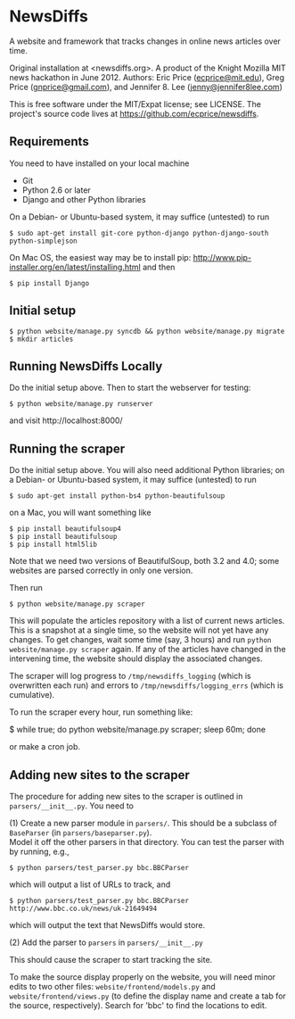 NewsDiffs
==========

A website and framework that tracks changes in online news articles over time.

Original installation at <newsdiffs.org>.
A product of the Knight Mozilla MIT news hackathon in June 2012.
Authors: Eric Price (ecprice@mit.edu), Greg Price (gnprice@gmail.com),
 and Jennifer 8. Lee (jenny@jennifer8lee.com)

This is free software under the MIT/Expat license; see LICENSE.
The project's source code lives at <https://github.com/ecprice/newsdiffs>.


Requirements
------------

You need to have installed on your local machine
* Git
* Python 2.6 or later
* Django and other Python libraries

On a Debian- or Ubuntu-based system, it may suffice (untested) to run
    
    $ sudo apt-get install git-core python-django python-django-south python-simplejson

On Mac OS, the easiest way may be to install pip:
  http://www.pip-installer.org/en/latest/installing.html
and then

    $ pip install Django


Initial setup
-------------

    $ python website/manage.py syncdb && python website/manage.py migrate
    $ mkdir articles


Running NewsDiffs Locally
-------------------------

Do the initial setup above.  Then to start the webserver for testing:

    $ python website/manage.py runserver

and visit http://localhost:8000/


Running the scraper
-------------------

Do the initial setup above.  You will also need additional Python
libraries; on a Debian- or Ubuntu-based system, it may suffice
(untested) to run

    $ sudo apt-get install python-bs4 python-beautifulsoup

on a Mac, you will want something like

    $ pip install beautifulsoup4
    $ pip install beautifulsoup
    $ pip install html5lib

Note that we need two versions of BeautifulSoup, both 3.2 and 4.0;
some websites are parsed correctly in only one version.

Then run

    $ python website/manage.py scraper

This will populate the articles repository with a list of current news
articles.  This is a snapshot at a single time, so the website will
not yet have any changes. To get changes, wait some time (say, 3
hours) and run `python website/manage.py scraper` again.  If any of
the articles have changed in the intervening time, the website should
display the associated changes.

The scraper will log progress to `/tmp/newsdiffs_logging` (which is
overwritten each run) and errors to `/tmp/newsdiffs/logging_errs` (which
is cumulative).

To run the scraper every hour, run something like:

 $ while true; do python website/manage.py scraper; sleep 60m; done

or make a cron job.

Adding new sites to the scraper
-------------------------------

The procedure for adding new sites to the scraper is outlined in
`parsers/__init__.py`.  You need to

  (1) Create a new parser module in `parsers/`.  This should be a subclass of `BaseParser` (in `parsers/baseparser.py`).  
  Model it off the other parsers in that directory.  You can test the parser with by running, e.g.,

    $ python parsers/test_parser.py bbc.BBCParser

  which will output a list of URLs to track, and

    $ python parsers/test_parser.py bbc.BBCParser http://www.bbc.co.uk/news/uk-21649494 

  which will output the text that NewsDiffs would store.

  (2) Add the parser to `parsers` in `parsers/__init__.py`

This should cause the scraper to start tracking the site.

To make the source display properly on the website, you will need
minor edits to two other files: `website/frontend/models.py` and
`website/frontend/views.py` (to define the display name and create a tab
for the source, respectively).  Search for 'bbc' to find the locations
to edit.
